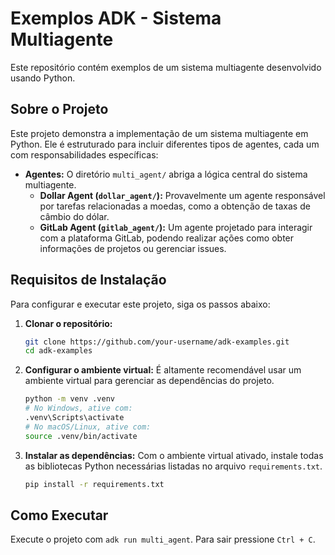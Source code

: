 # Exemplos ADK - Sistema Multiagente

Este repositório contém exemplos de um sistema multiagente desenvolvido usando Python.

## Sobre o Projeto

Este projeto demonstra a implementação de um sistema multiagente em Python. Ele é estruturado para incluir diferentes tipos de agentes, cada um com responsabilidades específicas:

- **Agentes:** O diretório `multi_agent/` abriga a lógica central do sistema multiagente.
  - **Dollar Agent (`dollar_agent/`):** Provavelmente um agente responsável por tarefas relacionadas a moedas, como a obtenção de taxas de câmbio do dólar.
  - **GitLab Agent (`gitlab_agent/`):** Um agente projetado para interagir com a plataforma GitLab, podendo realizar ações como obter informações de projetos ou gerenciar issues.

## Requisitos de Instalação

Para configurar e executar este projeto, siga os passos abaixo:

1.  **Clonar o repositório:**
    ```bash
    git clone https://github.com/your-username/adk-examples.git
    cd adk-examples
    ```
2.  **Configurar o ambiente virtual:**
    É altamente recomendável usar um ambiente virtual para gerenciar as dependências do projeto.
    ```bash
    python -m venv .venv
    # No Windows, ative com:
    .venv\Scripts\activate
    # No macOS/Linux, ative com:
    source .venv/bin/activate
    ```
3.  **Instalar as dependências:**
    Com o ambiente virtual ativado, instale todas as bibliotecas Python necessárias listadas no arquivo `requirements.txt`.
    ```bash
    pip install -r requirements.txt
    ```

## Como Executar

Execute o projeto com `adk run multi_agent`. Para sair pressione `Ctrl + C`.
